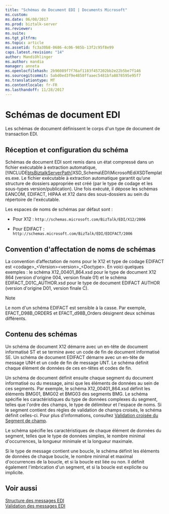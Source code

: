 ```yaml
---
title: "Schémas de Document EDI | Documents Microsoft"
ms.custom: 
ms.date: 06/08/2017
ms.prod: biztalk-server
ms.reviewer: 
ms.suite: 
ms.tgt_pltfrm: 
ms.topic: article
ms.assetid: fc3a30b8-0686-4c06-985b-13f2c95f8e99
caps.latest.revision: "14"
author: MandiOhlinger
ms.author: mandia
manager: anneta
ms.openlocfilehash: 2b96089f7f76af1183f457202bb2e22b5be7f146
ms.sourcegitcommit: 5abd0ed3f9e4858ffaaec5481bfa8878595e95f7
ms.translationtype: MT
ms.contentlocale: fr-FR
ms.lasthandoff: 11/28/2017
---
```

# <a name="edi-document-schemas"></a>Schémas de document EDI
Les schémas de document définissent le corps d'un type de document de transaction EDI.  
  
## <a name="schema-delivery-and-setup"></a>Réception et configuration du schéma  
 Schémas de document EDI sont remis dans un état compressé dans un fichier exécutable à extraction automatique, [!INCLUDE[btsBiztalkServerPath](../includes/btsbiztalkserverpath-md.md)]XSD_Schema\EDI\MicrosoftEdiXSDTemplates.exe. Le fichier exécutable à extraction automatique garantit qu’une structure de dossiers appropriée est créé (par le type de codage et les sous-types version/publication). Une fois exécuté, il dépose les schémas EANCOM, EDIFACT, HIPAA et X12 dans des sous-dossiers au sein du répertoire de l'exécutable.  
  
 Les espaces de noms de schémas par défaut sont :  
  
-   Pour X12 : `http://schemas.microsoft.com/BizTalk/EDI/X12/2006`  
  
-   Pour EDIFACT : `http://schemas.microsoft.com/BizTalk/EDI/EDIFACT/2006`  
  
## <a name="schema-naming-convention"></a>Convention d'affectation de noms de schémas  
 La convention d’affectation de noms pour le X12 et type de codage EDIFACT est \<codage\>_\<Version\>\<version\>\_\<Doctype\>. En voici quelques exemples : le schéma X12_00401_864.xsd pour le type de document X12 864 (version d'origine 004, version finale 01) et le schéma EDIFACT_D01C_AUTHOR.xsd pour le type de document EDIFACT AUTHOR (version d'origine D01, version finale C).  
  
> [!NOTE]
>  Le nom d'un schéma EDIFACT est sensible à la casse. Par exemple, EFACT_D98B_ORDERS et EFACT_d98B_Orders désignent deux schémas différents.  
  
## <a name="schema-contents"></a>Contenu des schémas  
 Un schéma de document X12 démarre avec un en-tête de document informatisé ST et se termine avec un code de fin de document informatisé SE. Un schéma de document EDIFACT démarre avec un en-tête de message UNH et un code de fin de message UNT. Le schéma définit chaque élément de données de ces en-têtes et codes de fin.  
  
 Un schéma de document définit ensuite chaque segment du document informatisé ou du message, ainsi que les éléments de données au sein de ces segments. Par exemple, le schéma X12_00401_864.xsd définit les éléments BMG01, BMG02 et BMG03 des segments BMG. Le schéma spécifie les caractéristiques du type de données complexes du segment, telles que l'ordre des champs, le type de délimiteur et l'espace de noms. Si le segment contient des règles de validation de champs croisés, le schéma définit celles-ci. Pour plus d’informations, consultez [Validation croisée du Segment de champ](../core/cross-field-segment-validation.md).  
  
 Le schéma spécifie les caractéristiques de chaque élément de données du segment, telles que le type de données simples, le nombre minimal d'occurrences, la longueur minimale et la longueur maximale.  
  
 Si le type de message contient une boucle, le schéma définit les éléments de données de chaque boucle, le nombre minimal et maximal d'occurrences de la boucle, et si la boucle est liée ou non. Il définit également l'imbrication d'un segment, et si la boucle est explicite ou implicite.  
  
## <a name="see-also"></a>Voir aussi  
 [Structure des messages EDI](../core/edi-message-structure.md)   
 [Validation des messages EDI](../core/edi-message-validation.md)